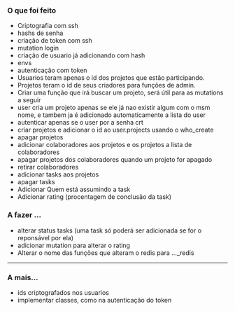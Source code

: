 ### O que foi feito

- Criptografia com ssh
- hashs de senha
- criação de token com ssh
- mutation login
- criação de usuario já adicionando com hash
- envs
- autenticação com token
- Usuarios teram apenas o id dos projetos que estão participando.
- Projetos teram o id de seus criadores para funções de admin.
- Criar uma função que irá buscar um projeto, será útil para as mutations a seguir
- user cria um projeto apenas se ele já nao existir algum com o msm nome, e tambem ja é adicionado automaticamente a lista do user
- autenticar apenas se o user por a senha crt
- criar projetos e adicionar o id ao user.projects usando o who_create
- apagar projetos
- adicionar colaboradores aos projetos e os projetos a lista de colaboradores
- apagar projetos dos colaboradores quando um projeto for apagado
- retirar colaboradores
- adicionar tasks aos projetos
- apagar tasks 
- Adicionar Quem está assumindo a task
- Adicionar rating (procentagem de conclusão da task)


### A fazer ...

- alterar status tasks (uma task só poderá ser adicionada se for o reponsável por ela)
- adicionar mutation para alterar o rating
- Alterar o nome das funções que alteram o redis para ..._redis

--- 

### A mais...

- ids criptografados nos usuarios
- implementar classes, como na autenticação do token
